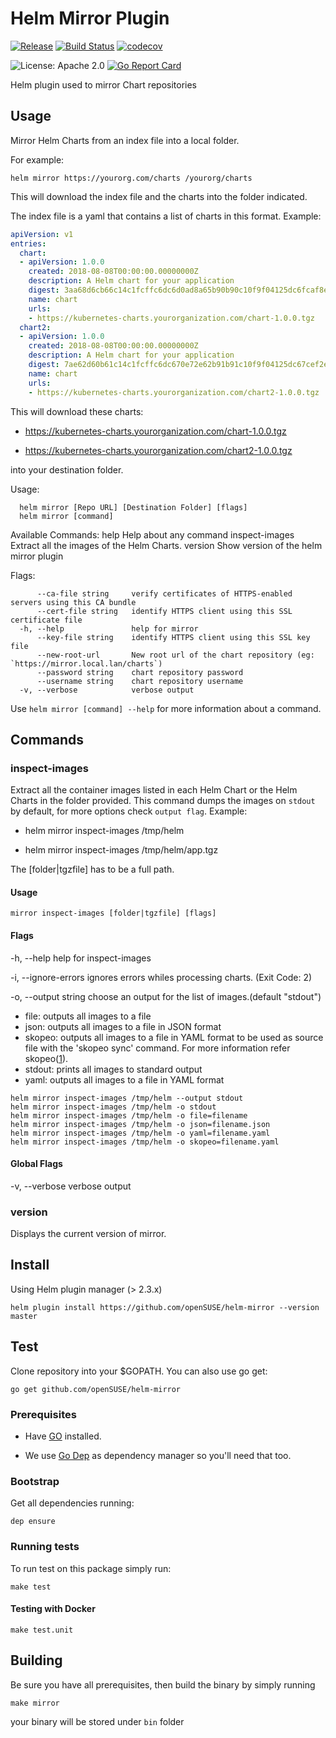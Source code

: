 # Helm Mirror Plugin

[![Release](https://img.shields.io/github/release/openSUSE/helm-mirror.svg)](https://github.com/openSUSE/helm-mirror/releases/latest)
[![Build Status](https://img.shields.io/travis/openSUSE/helm-mirror/master.svg)](https://travis-ci.org/openSUSE/helm-mirror)
[![codecov](https://codecov.io/gh/openSUSE/helm-mirror/branch/master/graph/badge.svg)](https://codecov.io/gh/openSUSE/helm-mirror)

![License: Apache 2.0](https://img.shields.io/github/license/openSUSE/helm-mirror.svg)
[![Go Report Card](https://goreportcard.com/badge/github.com/openSUSE/helm-mirror)](https://goreportcard.com/report/github.com/openSUSE/helm-mirror)

Helm plugin used to mirror Chart repositories

## Usage

Mirror Helm Charts from an index file into a local folder.

For example:

`helm mirror https://yourorg.com/charts /yourorg/charts`

This will download the index file and the charts into
the folder indicated.

The index file is a yaml that contains a list of
charts in this format. Example:

```yaml
apiVersion: v1
entries:
  chart:
  - apiVersion: 1.0.0
    created: 2018-08-08T00:00:00.00000000Z
    description: A Helm chart for your application
    digest: 3aa68d6cb66c14c1fcffc6dc6d0ad8a65b90b90c10f9f04125dc6fcaf8ef1b20
    name: chart
    urls:
    - https://kubernetes-charts.yourorganization.com/chart-1.0.0.tgz
  chart2:
  - apiVersion: 1.0.0
    created: 2018-08-08T00:00:00.00000000Z
    description: A Helm chart for your application
    digest: 7ae62d60b61c14c1fcffc6dc670e72e62b91b91c10f9f04125dc67cef2ef0b21
    name: chart
    urls:
    - https://kubernetes-charts.yourorganization.com/chart2-1.0.0.tgz
```

This will download these charts:

- https://kubernetes-charts.yourorganization.com/chart-1.0.0.tgz

- https://kubernetes-charts.yourorganization.com/chart2-1.0.0.tgz

into your destination folder.

Usage:

```
  helm mirror [Repo URL] [Destination Folder] [flags]
  helm mirror [command]
```

Available Commands:
  help           Help about any command
  inspect-images Extract all the images of the Helm Charts.
  version        Show version of the helm mirror plugin

Flags:

```
      --ca-file string     verify certificates of HTTPS-enabled servers using this CA bundle
      --cert-file string   identify HTTPS client using this SSL certificate file
  -h, --help               help for mirror
      --key-file string    identify HTTPS client using this SSL key file
      --new-root-url       New root url of the chart repository (eg: `https://mirror.local.lan/charts`)
      --password string    chart repository password
      --username string    chart repository username
  -v, --verbose            verbose output
```

Use `helm mirror [command] --help` for more information about a command.

## Commands

### inspect-images

Extract all the container images listed in each Helm Chart or
the Helm Charts in the folder provided. This command dumps
the images on `stdout` by default, for more options check
`output flag`. Example:

- helm mirror inspect-images /tmp/helm

- helm mirror inspect-images /tmp/helm/app.tgz

The [folder|tgzfile] has to be a full path.

#### Usage

`mirror inspect-images [folder|tgzfile] [flags]`

#### Flags

  -h, --help               help for inspect-images

  -i, --ignore-errors      ignores errors whiles processing charts. (Exit Code: 2)

  -o, --output string      choose an output for the list of images.(default "stdout")

- file: outputs all images to a file
- json: outputs all images to a file in JSON format
- skopeo: outputs all images to a file in YAML format
  to be used as source file with the 'skopeo sync' command.
  For more information refer skopeo([1]).
- stdout: prints all images to standard output
- yaml: outputs all images to a file in YAML format

```shell
helm mirror inspect-images /tmp/helm --output stdout
helm mirror inspect-images /tmp/helm -o stdout
helm mirror inspect-images /tmp/helm -o file=filename
helm mirror inspect-images /tmp/helm -o json=filename.json
helm mirror inspect-images /tmp/helm -o yaml=filename.yaml
helm mirror inspect-images /tmp/helm -o skopeo=filename.yaml
```

#### Global Flags

  -v, --verbose         verbose output

### version

Displays the current version of mirror.

## Install

Using Helm plugin manager (> 2.3.x)

`helm plugin install https://github.com/openSUSE/helm-mirror --version master`

## Test

Clone repository into your $GOPATH. You can also use go get:

`go get github.com/openSUSE/helm-mirror`

### Prerequisites

- Have [GO](https://golang.org/) installed.

- We use [Go Dep](https://github.com/golang/dep) as dependency manager so you'll need that too.

### Bootstrap

Get all dependencies running:

`dep ensure`

### Running tests

To run test on this package simply run:

`make test`

#### Testing with Docker

`make test.unit`

## Building

Be sure you have all prerequisites, then build the binary by simply running

`make mirror`

your binary will be stored under `bin` folder

[1]: https://github.com/SUSE/skopeo/blob/sync/docs/skopeo.1.md#skopeo-sync